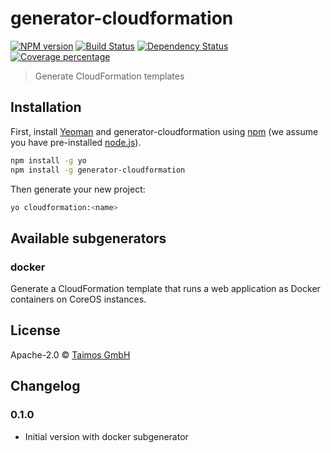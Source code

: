 # generator-cloudformation 

[![NPM version][npm-image]][npm-url] [![Build Status][travis-image]][travis-url] [![Dependency Status][daviddm-image]][daviddm-url] [![Coverage percentage][coveralls-image]][coveralls-url]
> Generate CloudFormation templates

## Installation

First, install [Yeoman](http://yeoman.io) and generator-cloudformation using [npm](https://www.npmjs.com/) (we assume you have pre-installed [node.js](https://nodejs.org/)).

```bash
npm install -g yo
npm install -g generator-cloudformation
```

Then generate your new project:

```bash
yo cloudformation:<name>
```

## Available subgenerators

### docker

Generate a CloudFormation template that runs a web application as Docker containers on CoreOS instances. 

## License

Apache-2.0 © [Taimos GmbH](https://www.taimos.de)

## Changelog

### 0.1.0

* Initial version with docker subgenerator


[npm-image]: https://badge.fury.io/js/generator-cloudformation.svg
[npm-url]: https://npmjs.org/package/generator-cloudformation
[travis-image]: https://travis-ci.org/taimos/generator-cloudformation.svg?branch=master
[travis-url]: https://travis-ci.org/taimos/generator-cloudformation
[daviddm-image]: https://david-dm.org/taimos/generator-cloudformation.svg?theme=shields.io
[daviddm-url]: https://david-dm.org/taimos/generator-cloudformation
[coveralls-image]: https://coveralls.io/repos/taimos/generator-cloudformation/badge.svg
[coveralls-url]: https://coveralls.io/r/taimos/generator-cloudformation
